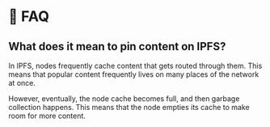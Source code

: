 # 💪 FAQ



## What does it mean to pin content on IPFS?

In IPFS, nodes frequently cache content that gets routed through them. This means that popular content frequently lives on many places of the network at once.

However, eventually, the node cache becomes full, and then garbage collection happens. This means that the node empties its cache to make room for more content.
